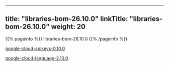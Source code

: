 
---
title: "libraries-bom-26.10.0"
linkTitle: "libraries-bom-26.10.0"
weight: 20
---

{{% pageinfo %}}
libraries-bom-26.10.0
{{% /pageinfo %}}

[google-cloud-apikeys-0.10.0](https://alicejli.github.io/javadocs-test/libraries-bom-26.10.0/google-cloud-apikeys-0.10.0/)

[google-cloud-language-2.13.0](https://alicejli.github.io/javadocs-test/libraries-bom-26.10.0/google-cloud-language-2.13.0/)


